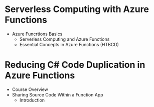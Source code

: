# Serverless Computing with Azure Functions
- Azure Funcrtions Basics
  - Serverless Computing and Azure Functions
  - Essential Concepts in Azure Functions (HTBCD)


# Reducing C# Code Duplication in Azure Functions
- Course Overview
- Sharing Source Code Within a Function App
  - Introduction